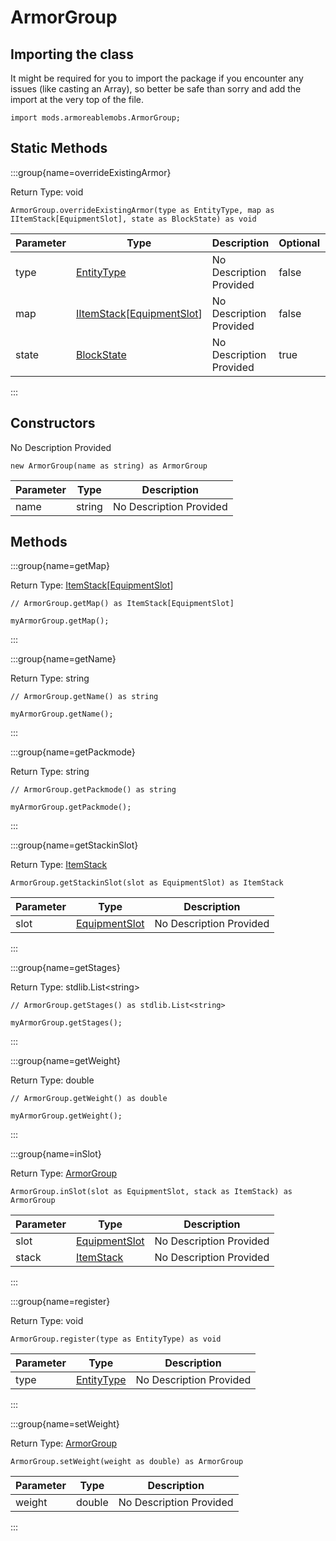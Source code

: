 # ArmorGroup

## Importing the class

It might be required for you to import the package if you encounter any issues (like casting an Array), so better be safe than sorry and add the import at the very top of the file.
```zenscript
import mods.armoreablemobs.ArmorGroup;
```


## Static Methods

:::group{name=overrideExistingArmor}

Return Type: void

```zenscript
ArmorGroup.overrideExistingArmor(type as EntityType, map as IItemStack[EquipmentSlot], state as BlockState) as void
```

| Parameter | Type | Description | Optional | DefaultValue |
|-----------|------|-------------|----------|--------------|
| type | [EntityType](/vanilla/api/entity/EntityType) | No Description Provided | false |  |
| map | [IItemStack](/vanilla/api/item/IItemStack)[[EquipmentSlot](/vanilla/api/entity/equipment/EquipmentSlot)] | No Description Provided | false |  |
| state | [BlockState](/vanilla/api/block/BlockState) | No Description Provided | true |  |


:::

## Constructors

No Description Provided
```zenscript
new ArmorGroup(name as string) as ArmorGroup
```
| Parameter | Type | Description |
|-----------|------|-------------|
| name | string | No Description Provided |



## Methods

:::group{name=getMap}

Return Type: [ItemStack](/vanilla/api/item/ItemStack)[[EquipmentSlot](/vanilla/api/entity/equipment/EquipmentSlot)]

```zenscript
// ArmorGroup.getMap() as ItemStack[EquipmentSlot]

myArmorGroup.getMap();
```

:::

:::group{name=getName}

Return Type: string

```zenscript
// ArmorGroup.getName() as string

myArmorGroup.getName();
```

:::

:::group{name=getPackmode}

Return Type: string

```zenscript
// ArmorGroup.getPackmode() as string

myArmorGroup.getPackmode();
```

:::

:::group{name=getStackinSlot}

Return Type: [ItemStack](/vanilla/api/item/ItemStack)

```zenscript
ArmorGroup.getStackinSlot(slot as EquipmentSlot) as ItemStack
```

| Parameter | Type | Description |
|-----------|------|-------------|
| slot | [EquipmentSlot](/vanilla/api/entity/equipment/EquipmentSlot) | No Description Provided |


:::

:::group{name=getStages}

Return Type: stdlib.List&lt;string&gt;

```zenscript
// ArmorGroup.getStages() as stdlib.List<string>

myArmorGroup.getStages();
```

:::

:::group{name=getWeight}

Return Type: double

```zenscript
// ArmorGroup.getWeight() as double

myArmorGroup.getWeight();
```

:::

:::group{name=inSlot}

Return Type: [ArmorGroup](/mods/armoreablemobs/ArmorGroup)

```zenscript
ArmorGroup.inSlot(slot as EquipmentSlot, stack as ItemStack) as ArmorGroup
```

| Parameter | Type | Description |
|-----------|------|-------------|
| slot | [EquipmentSlot](/vanilla/api/entity/equipment/EquipmentSlot) | No Description Provided |
| stack | [ItemStack](/vanilla/api/item/ItemStack) | No Description Provided |


:::

:::group{name=register}

Return Type: void

```zenscript
ArmorGroup.register(type as EntityType) as void
```

| Parameter | Type | Description |
|-----------|------|-------------|
| type | [EntityType](/vanilla/api/entity/EntityType) | No Description Provided |


:::

:::group{name=setWeight}

Return Type: [ArmorGroup](/mods/armoreablemobs/ArmorGroup)

```zenscript
ArmorGroup.setWeight(weight as double) as ArmorGroup
```

| Parameter | Type | Description |
|-----------|------|-------------|
| weight | double | No Description Provided |


:::



